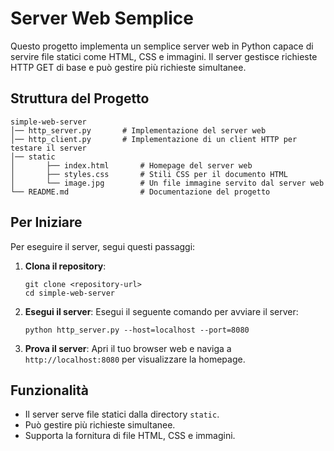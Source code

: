 # Server Web Semplice

Questo progetto implementa un semplice server web in Python capace di servire file statici come HTML, CSS e immagini. Il
server gestisce richieste HTTP GET di base e può gestire più richieste simultanee.

## Struttura del Progetto

```
simple-web-server
│── http_server.py       # Implementazione del server web
│── http_client.py       # Implementazione di un client HTTP per testare il server
│── static
│       ├── index.html       # Homepage del server web
│       ├── styles.css       # Stili CSS per il documento HTML
│       └── image.jpg        # Un file immagine servito dal server web
└── README.md                # Documentazione del progetto
```

## Per Iniziare

Per eseguire il server, segui questi passaggi:

1. **Clona il repository**:
   ```
   git clone <repository-url>
   cd simple-web-server
   ```

2. **Esegui il server**:
   Esegui il seguente comando per avviare il server:
   ```
   python http_server.py --host=localhost --port=8080
   ```

3. **Prova il server**:
   Apri il tuo browser web e naviga a `http://localhost:8080` per visualizzare la homepage.

## Funzionalità

- Il server serve file statici dalla directory `static`.
- Può gestire più richieste simultanee.
- Supporta la fornitura di file HTML, CSS e immagini.
